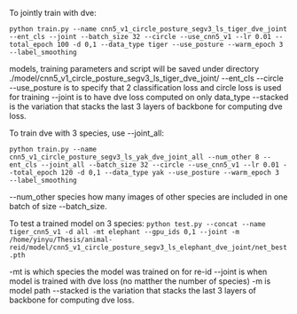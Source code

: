 To jointly train with dve:

`python train.py --name cnn5_v1_circle_posture_segv3_ls_tiger_dve_joint --ent_cls --joint --batch_size 32 --circle --use_cnn5_v1 --lr 0.01 --total_epoch 100 -d 0,1 --data_type tiger --use_posture --warm_epoch 3  --label_smoothing`

models, training parameters and script will be saved under directory ./model/cnn5_v1_circle_posture_segv3_ls_tiger_dve_joint/
--ent_cls --circle --use_posture   is to specify that 2 classification loss and circle loss is used for training
--joint is to have dve loss computed on only data_type
--stacked is the variation that stacks the last 3 layers of backbone for computing dve loss.


To train dve with 3 species, use --joint_all:

`python train.py --name cnn5_v1_circle_posture_segv3_ls_yak_dve_joint_all --num_other 8 --ent_cls --joint_all --batch_size 32 --circle --use_cnn5_v1 --lr 0.01 --total_epoch 120 -d 0,1 --data_type yak --use_posture --warm_epoch 3  --label_smoothing`


--num_other species how many images of other species are included in one batch of size --batch_size.

To test a trained model on 3 species:
`python test.py --concat --name tiger_cnn5_v1 -d all -mt elephant --gpu_ids 0,1 --joint -m /home/yinyu/Thesis/animal-reid/model/cnn5_v1_circle_posture_segv3_ls_elephant_dve_joint/net_best.pth`

-mt is which species the model was trained on for re-id
--joint is when model is trained with dve loss (no matther the number of species)
-m is model path
--stacked is the variation that stacks the last 3 layers of backbone for computing dve loss.

